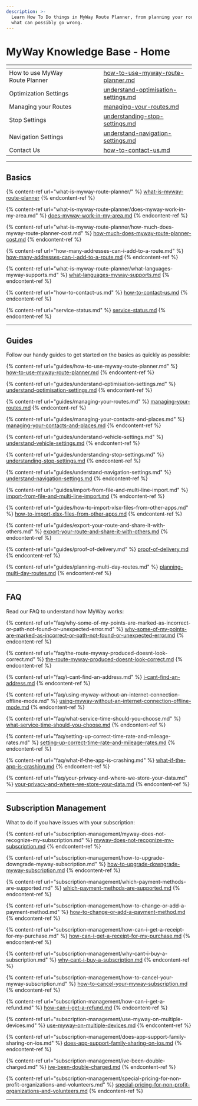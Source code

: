 ```yaml
---
description: >-
  Learn How To Do things in MyWay Route Planner, from planning your route to
  what can possibly go wrong.
---
```


# MyWay Knowledge Base - Home

<table data-view="cards"><thead><tr><th></th><th></th><th></th><th data-hidden data-card-cover data-type="files"></th><th data-hidden data-card-target data-type="content-ref"></th></tr></thead><tbody><tr><td>How to use MyWay Route Planner</td><td></td><td></td><td></td><td><a href="guides/how-to-use-myway-route-planner.md">how-to-use-myway-route-planner.md</a></td></tr><tr><td>Optimization Settings</td><td></td><td></td><td></td><td><a href="guides/understand-optimisation-settings.md">understand-optimisation-settings.md</a></td></tr><tr><td>Managing your Routes</td><td></td><td></td><td></td><td><a href="guides/managing-your-routes.md">managing-your-routes.md</a></td></tr><tr><td>Stop Settings</td><td></td><td></td><td></td><td><a href="guides/understanding-stop-settings.md">understanding-stop-settings.md</a></td></tr><tr><td>Navigation Settings</td><td></td><td></td><td></td><td><a href="guides/understand-navigation-settings.md">understand-navigation-settings.md</a></td></tr><tr><td>Contact Us</td><td></td><td></td><td></td><td><a href="how-to-contact-us.md">how-to-contact-us.md</a></td></tr></tbody></table>

***

## Basics

{% content-ref url="what-is-myway-route-planner/" %}
[what-is-myway-route-planner](what-is-myway-route-planner/)
{% endcontent-ref %}

{% content-ref url="what-is-myway-route-planner/does-myway-work-in-my-area.md" %}
[does-myway-work-in-my-area.md](what-is-myway-route-planner/does-myway-work-in-my-area.md)
{% endcontent-ref %}

{% content-ref url="what-is-myway-route-planner/how-much-does-myway-route-planner-cost.md" %}
[how-much-does-myway-route-planner-cost.md](what-is-myway-route-planner/how-much-does-myway-route-planner-cost.md)
{% endcontent-ref %}

{% content-ref url="how-many-addresses-can-i-add-to-a-route.md" %}
[how-many-addresses-can-i-add-to-a-route.md](how-many-addresses-can-i-add-to-a-route.md)
{% endcontent-ref %}

{% content-ref url="what-is-myway-route-planner/what-languages-myway-supports.md" %}
[what-languages-myway-supports.md](what-is-myway-route-planner/what-languages-myway-supports.md)
{% endcontent-ref %}

{% content-ref url="how-to-contact-us.md" %}
[how-to-contact-us.md](how-to-contact-us.md)
{% endcontent-ref %}

{% content-ref url="service-status.md" %}
[service-status.md](service-status.md)
{% endcontent-ref %}

***

## Guides

Follow our handy guides to get started on the basics as quickly as possible:

{% content-ref url="guides/how-to-use-myway-route-planner.md" %}
[how-to-use-myway-route-planner.md](guides/how-to-use-myway-route-planner.md)
{% endcontent-ref %}

{% content-ref url="guides/understand-optimisation-settings.md" %}
[understand-optimisation-settings.md](guides/understand-optimisation-settings.md)
{% endcontent-ref %}

{% content-ref url="guides/managing-your-routes.md" %}
[managing-your-routes.md](guides/managing-your-routes.md)
{% endcontent-ref %}

{% content-ref url="guides/managing-your-contacts-and-places.md" %}
[managing-your-contacts-and-places.md](guides/managing-your-contacts-and-places.md)
{% endcontent-ref %}

{% content-ref url="guides/understand-vehicle-settings.md" %}
[understand-vehicle-settings.md](guides/understand-vehicle-settings.md)
{% endcontent-ref %}

{% content-ref url="guides/understanding-stop-settings.md" %}
[understanding-stop-settings.md](guides/understanding-stop-settings.md)
{% endcontent-ref %}

{% content-ref url="guides/understand-navigation-settings.md" %}
[understand-navigation-settings.md](guides/understand-navigation-settings.md)
{% endcontent-ref %}

{% content-ref url="guides/import-from-file-and-multi-line-import.md" %}
[import-from-file-and-multi-line-import.md](guides/import-from-file-and-multi-line-import.md)
{% endcontent-ref %}

{% content-ref url="guides/how-to-import-xlsx-files-from-other-apps.md" %}
[how-to-import-xlsx-files-from-other-apps.md](guides/how-to-import-xlsx-files-from-other-apps.md)
{% endcontent-ref %}

{% content-ref url="guides/export-your-route-and-share-it-with-others.md" %}
[export-your-route-and-share-it-with-others.md](guides/export-your-route-and-share-it-with-others.md)
{% endcontent-ref %}

{% content-ref url="guides/proof-of-delivery.md" %}
[proof-of-delivery.md](guides/proof-of-delivery.md)
{% endcontent-ref %}

{% content-ref url="guides/planning-multi-day-routes.md" %}
[planning-multi-day-routes.md](guides/planning-multi-day-routes.md)
{% endcontent-ref %}

***

## FAQ

Read our FAQ to understand how MyWay works:

{% content-ref url="faq/why-some-of-my-points-are-marked-as-incorrect-or-path-not-found-or-unexpected-error.md" %}
[why-some-of-my-points-are-marked-as-incorrect-or-path-not-found-or-unexpected-error.md](faq/why-some-of-my-points-are-marked-as-incorrect-or-path-not-found-or-unexpected-error.md)
{% endcontent-ref %}

{% content-ref url="faq/the-route-myway-produced-doesnt-look-correct.md" %}
[the-route-myway-produced-doesnt-look-correct.md](faq/the-route-myway-produced-doesnt-look-correct.md)
{% endcontent-ref %}

{% content-ref url="faq/i-cant-find-an-address.md" %}
[i-cant-find-an-address.md](faq/i-cant-find-an-address.md)
{% endcontent-ref %}

{% content-ref url="faq/using-myway-without-an-internet-connection-offline-mode.md" %}
[using-myway-without-an-internet-connection-offline-mode.md](faq/using-myway-without-an-internet-connection-offline-mode.md)
{% endcontent-ref %}

{% content-ref url="faq/what-service-time-should-you-choose.md" %}
[what-service-time-should-you-choose.md](faq/what-service-time-should-you-choose.md)
{% endcontent-ref %}

{% content-ref url="faq/setting-up-correct-time-rate-and-mileage-rates.md" %}
[setting-up-correct-time-rate-and-mileage-rates.md](faq/setting-up-correct-time-rate-and-mileage-rates.md)
{% endcontent-ref %}

{% content-ref url="faq/what-if-the-app-is-crashing.md" %}
[what-if-the-app-is-crashing.md](faq/what-if-the-app-is-crashing.md)
{% endcontent-ref %}

{% content-ref url="faq/your-privacy-and-where-we-store-your-data.md" %}
[your-privacy-and-where-we-store-your-data.md](faq/your-privacy-and-where-we-store-your-data.md)
{% endcontent-ref %}

***

## Subscription Management

What to do if you have issues with your subscription:

{% content-ref url="subscription-management/myway-does-not-recognize-my-subscription.md" %}
[myway-does-not-recognize-my-subscription.md](subscription-management/myway-does-not-recognize-my-subscription.md)
{% endcontent-ref %}

{% content-ref url="subscription-management/how-to-upgrade-downgrade-myway-subscription.md" %}
[how-to-upgrade-downgrade-myway-subscription.md](subscription-management/how-to-upgrade-downgrade-myway-subscription.md)
{% endcontent-ref %}

{% content-ref url="subscription-management/which-payment-methods-are-supported.md" %}
[which-payment-methods-are-supported.md](subscription-management/which-payment-methods-are-supported.md)
{% endcontent-ref %}

{% content-ref url="subscription-management/how-to-change-or-add-a-payment-method.md" %}
[how-to-change-or-add-a-payment-method.md](subscription-management/how-to-change-or-add-a-payment-method.md)
{% endcontent-ref %}

{% content-ref url="subscription-management/how-can-i-get-a-receipt-for-my-purchase.md" %}
[how-can-i-get-a-receipt-for-my-purchase.md](subscription-management/how-can-i-get-a-receipt-for-my-purchase.md)
{% endcontent-ref %}

{% content-ref url="subscription-management/why-cant-i-buy-a-subscription.md" %}
[why-cant-i-buy-a-subscription.md](subscription-management/why-cant-i-buy-a-subscription.md)
{% endcontent-ref %}

{% content-ref url="subscription-management/how-to-cancel-your-myway-subscription.md" %}
[how-to-cancel-your-myway-subscription.md](subscription-management/how-to-cancel-your-myway-subscription.md)
{% endcontent-ref %}

{% content-ref url="subscription-management/how-can-i-get-a-refund.md" %}
[how-can-i-get-a-refund.md](subscription-management/how-can-i-get-a-refund.md)
{% endcontent-ref %}

{% content-ref url="subscription-management/use-myway-on-multiple-devices.md" %}
[use-myway-on-multiple-devices.md](subscription-management/use-myway-on-multiple-devices.md)
{% endcontent-ref %}

{% content-ref url="subscription-management/does-app-support-family-sharing-on-ios.md" %}
[does-app-support-family-sharing-on-ios.md](subscription-management/does-app-support-family-sharing-on-ios.md)
{% endcontent-ref %}

{% content-ref url="subscription-management/ive-been-double-charged.md" %}
[ive-been-double-charged.md](subscription-management/ive-been-double-charged.md)
{% endcontent-ref %}

{% content-ref url="subscription-management/special-pricing-for-non-profit-organizations-and-volunteers.md" %}
[special-pricing-for-non-profit-organizations-and-volunteers.md](subscription-management/special-pricing-for-non-profit-organizations-and-volunteers.md)
{% endcontent-ref %}

***

